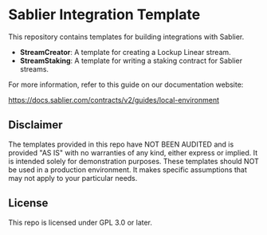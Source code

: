 # Sablier Integration Template

This repository contains templates for building integrations with Sablier.

- **StreamCreator**: A template for creating a Lockup Linear stream.
- **StreamStaking**: A template for writing a staking contract for Sablier streams.

For more information, refer to this guide on our documentation website:

https://docs.sablier.com/contracts/v2/guides/local-environment

## Disclaimer

The templates provided in this repo have NOT BEEN AUDITED and is provided "AS IS" with no warranties of any kind, either
express or implied. It is intended solely for demonstration purposes. These templates should NOT be used in a production
environment. It makes specific assumptions that may not apply to your particular needs.

## License

This repo is licensed under GPL 3.0 or later.
